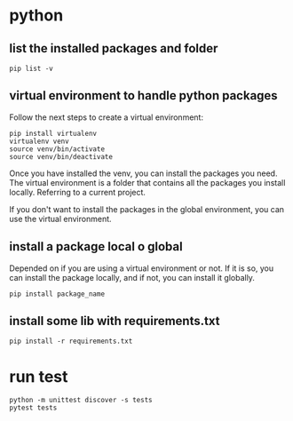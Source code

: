# python

## list the installed packages and folder
```
pip list -v
```

## virtual environment to handle python packages
Follow the next steps to create a virtual environment:
```
pip install virtualenv
virtualenv venv
source venv/bin/activate
source venv/bin/deactivate
```
Once you have installed the venv, you can install the packages you need.
The virtual environment is a folder that contains all the packages you install locally. Referring to a current project.

If you don't want to install the packages in the global environment, you can use the virtual environment.

## install a package local o global
Depended on if you are using a virtual environment or not.
If it is so, you can install the package locally, and if not, you can install it globally.

```
pip install package_name
```

## install some lib with requirements.txt

```
pip install -r requirements.txt
```

# run test
```
python -m unittest discover -s tests
pytest tests
```
